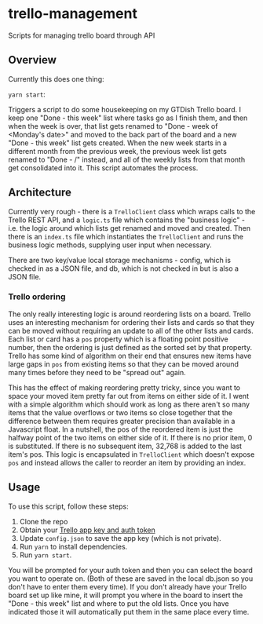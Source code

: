# trello-management
Scripts for managing trello board through API

## Overview
Currently this does one thing:

`yarn start`:

Triggers a script to do some housekeeping on my GTDish Trello board. I keep one "Done - this week" list where tasks go as I finish them, and then when the week is over,
that list gets renamed to "Done - week of <Monday's date>" and moved to the back part of the board and a new "Done - this week" list gets created. When the new week starts
in a different month from the previous week, the previous week list gets renamed to "Done - <month>/<year>" instead, and all of the weekly lists from that month get
consolidated into it. This script automates the process.

## Architecture
Currently very rough - there is a `TrelloClient` class which wraps calls to the Trello REST API, and a `logic.ts` file which contains the "business logic" - i.e. the logic
around which lists get renamed and moved and created. Then there is an `index.ts` file which instantiates the `TrelloClient` and runs the business logic methods, supplying 
user input when necessary.

There are two key/value local storage mechanisms - config, which is checked in as a JSON file, and db, which is not checked in but is also a JSON file.

### Trello ordering
The only really interesting logic is around reordering lists on a board. Trello uses an interesting mechanism for ordering their lists and cards so that they can be moved
without requiring an update to all of the other lists and cards. Each list or card has a `pos` property which is a floating point positive number, then the ordering
is just defined as the sorted set by that property. Trello has some kind of algorithm on their end that ensures new items have large gaps in `pos` from existing items so
that they can be moved around many times before they need to be "spread out" again.

This has the effect of making reordering pretty tricky, since you want to space your moved item pretty far out from items on either side of it. I went with a simple algorithm
which should work as long as there aren't so many items that the value overflows or two items so close together that the difference between them requires greater precision than
available in a Javascript float. In a nutshell, the pos of the reordered item is just the halfway point of the two items on either side of it. If there is no prior item, 0 is
substituted. If there is no subsequent item, 32,768 is added to the last item's pos. This logic is encapsulated in `TrelloClient` which doesn't expose `pos` and instead allows
the caller to reorder an item by providing an index.

## Usage
To use this script, follow these steps:
1. Clone the repo
2. Obtain your [Trello app key and auth token](https://developer.atlassian.com/cloud/trello/guides/rest-api/api-introduction/)
3. Update `config.json` to save the app key (which is not private).
4. Run `yarn` to install dependencies.
5. Run `yarn start`.

You will be prompted for your auth token and then you can select the board you want to operate on. (Both of these are saved in the local db.json so you don't have to 
enter them every time). If you don't already have your Trello board set up like mine, it will prompt you where in the board to insert the "Done - this week" list and
where to put the old lists. Once you have indicated those it will automatically put them in the same place every time.
